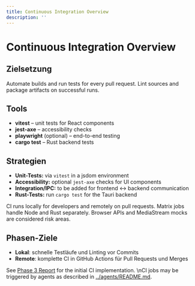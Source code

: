 ```yaml
---
title: Continuous Integration Overview
description: ''
---
```

# Continuous Integration Overview

## Zielsetzung

Automate builds and run tests for every pull request. Lint sources and package artifacts on successful runs.

## Tools

- **vitest** – unit tests for React components
- **jest-axe** – accessibility checks
- **playwright** (optional) – end-to-end testing
- **cargo test** – Rust backend tests

## Strategien
- **Unit-Tests:** via `vitest` in a jsdom environment
- **Accessibility:** optional `jest-axe` checks for UI components
- **Integration/IPC:** to be added for frontend ↔ backend communication
- **Rust-Tests:** run `cargo test` for the Tauri backend

CI runs locally for developers and remotely on pull requests. Matrix jobs handle Node and Rust separately. Browser APIs and MediaStream mocks are considered risk areas.

## Phasen-Ziele
- **Lokal**: schnelle Testläufe und Linting vor Commits
- **Remote**: komplette CI in GitHub Actions für Pull Requests und Merges

See [Phase 3 Report](../development/phase-3-report.md) for the initial CI implementation.
\nCI jobs may be triggered by agents as described in [../agents/README.md](../agents/README.md).